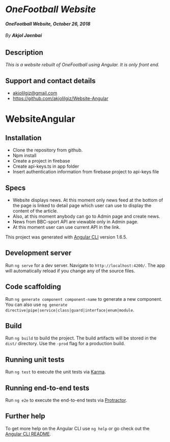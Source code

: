 # _OneFootball Website_

#### _OneFootball Website, October 26, 2018_

###### By _**Akjol Jaenbai**_

## Description

_This is a website rebuilt of OneFootball using Angular. It is only front end._

## Support and contact details
* akjolilgiz@gmail.com
* https://github.com/akjolilgiz/Website-Angular
# WebsiteAngular

## Installation
* Clone the repository from github.
* Npm install
* Create a project in firebase
* Create api-keys.ts in app folder
* Insert authentication information from firebase project to api-keys file


## Specs
* Website displays news. At this moment only news feed at the bottom of the page is linked to detail page which user can use to display the content of the article.
* Also, at this moment anybody can go to Admin page and create news.
* News from BBC-sport API are viewable only in Admin page.
* At this moment user can use current API in the link.




This project was generated with [Angular CLI](https://github.com/angular/angular-cli) version 1.6.5.

## Development server

Run `ng serve` for a dev server. Navigate to `http://localhost:4200/`. The app will automatically reload if you change any of the source files.

## Code scaffolding

Run `ng generate component component-name` to generate a new component. You can also use `ng generate directive|pipe|service|class|guard|interface|enum|module`.

## Build

Run `ng build` to build the project. The build artifacts will be stored in the `dist/` directory. Use the `-prod` flag for a production build.

## Running unit tests

Run `ng test` to execute the unit tests via [Karma](https://karma-runner.github.io).

## Running end-to-end tests

Run `ng e2e` to execute the end-to-end tests via [Protractor](http://www.protractortest.org/).

## Further help

To get more help on the Angular CLI use `ng help` or go check out the [Angular CLI README](https://github.com/angular/angular-cli/blob/master/README.md).
